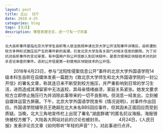 ```yaml
---
layout: post
title: 丘山  日斤
date: 2018-4-25
categories: blog
tags: [生活]
description: 哪管真理无穷，进一寸有一寸欢喜　
---
```



 	北大岳昕事件是指北京大学学生岳昕等人依法依规申请北京大学公开沈阳事件详情后，岳昕遭到校方多种形式施压后产生的事件新的高潮，引发北京大学及有关部门对相关信息的删除。为了对抗对岳昕事件的言论审查，有中国用户将公开信嵌入到区块链中，是首次使用区块链技术对抗封杀言论审查的事件。该封公开信是第一封使用区块链技术的公开信。
　　2018年4月23日，参与“沈阳性侵案信息公开”事件的北京大学外国语学院14级本科生岳昕在自媒体发表一篇题为《致北京大学师生和北大外国语学院的一封公开信》的署名文章，称其连日来不断受到校方施压，并严重影响到日常的学习生活，进而造成其滞留家中无法返校，其母亲情绪崩溃，家庭关系紧张。她发文要求校方立即停止施压行为并消除此事带来的一切不良影响。但消息一经发出，立刻被自媒体运营方屏蔽。下午，北京大学外国语学院发布《情况说明》，对事件作出回应。外国语学院辅导员王艳超在北大未名BBS回应事件，但其因未正面回应而受到质疑。当晚，北大三角地宣传栏上出现了署名“湖底群魂”的匿名抗议海报。海报很快被校方撤下，大陆各大网站对此的讨论也被封杀。　　
　　4月24日，《人民日报》发表评论员文章《如何聆听“年轻的声音”？》，对此事进行点评。